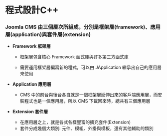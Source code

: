 # 程式設計C++ 

### Joomla CMS 由三個層次所組成，分別是框架層(framework)、應用層(application)與套件層(extension)


* **Framework 框架層**

	 * 框架層包含核心 Framework 函式庫與許多第三方函式庫

	 * 需要運用框架層編寫新的程式，可以由 JApplication 繼承出自己的應用層來使用


* **Application 應用層**  
	 * CMS 中的前台與後台各自就是一個框架層延伸出來的客戶端應用層，而安裝程式也是一個應用層，所以 CMS 下載回來時，總共有三個應用層


* **Extension 套件層**  
	 * 在應用層之上，就是各式各樣豐富的擴充套件(Extension)
	 * 套件分成幾個大類別: 元件、模組、外掛與模板，還有其他輔助的類別
